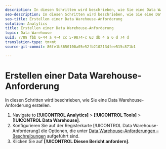 ```yaml
---
description: In diesen Schritten wird beschrieben, wie Sie eine Data Warehouse-Anforderung erstellen.
seo-description: In diesen Schritten wird beschrieben, wie Sie eine Data Warehouse-Anforderung erstellen.
seo-title: Erstellen einer Data Warehouse-Anforderung
solution: Analytics
title: Erstellen einer Data Warehouse-Anforderung
topic: Data Warehouse
uuid: 7789 fbb 6-44 a 4-4 cc 5-9874-c 63 db 4 a 6 d 74 d
translation-type: tm+mt
source-git-commit: 86fe1b3650100a05e52fb2102134fee515c871b1

---
```



# Erstellen einer Data Warehouse-Anforderung

In diesen Schritten wird beschrieben, wie Sie eine Data Warehouse-Anforderung erstellen.

1. Navigate to **[!UICONTROL Analytics]** &gt; **[!UICONTROL Tools]** &gt; **[!UICONTROL Data Warehouse]**.
1. Konfigurieren Sie auf der Registerkarte [!UICONTROL Data Warehouse-Anforderung] die Optionen, die unter [Data Warehouse-Anforderungen – Beschreibungen](../../export/data-warehouse/data-warehouse.md#section_F21C78ED36884C389C852E876AF5CDE8) aufgeführt sind.
1. Klicken Sie auf **[!UICONTROL Diesen Bericht anfordern]**.
